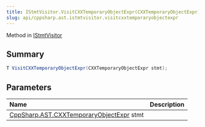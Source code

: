 ```yaml
---
title: IStmtVisitor.VisitCXXTemporaryObjectExpr(CXXTemporaryObjectExpr)
slug: api/cppsharp.ast.istmtvisitor.visitcxxtemporaryobjectexpr
---
```

Method in [IStmtVisitor](/api/cppsharp/ast/istmtvisitor)

## Summary



```csharp
T VisitCXXTemporaryObjectExpr(CXXTemporaryObjectExpr stmt);
```

## Parameters

|Name|Description|
|:---|:---|
|[CppSharp.AST.CXXTemporaryObjectExpr](/api/cppsharp/ast/cxxtemporaryobjectexpr) stmt||

